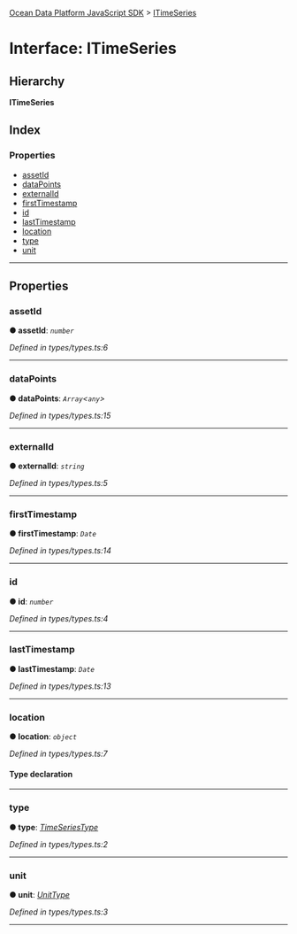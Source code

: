 [Ocean Data Platform JavaScript SDK](../README.md) > [ITimeSeries](../interfaces/itimeseries.md)

# Interface: ITimeSeries

## Hierarchy

**ITimeSeries**

## Index

### Properties

* [assetId](itimeseries.md#assetid)
* [dataPoints](itimeseries.md#datapoints)
* [externalId](itimeseries.md#externalid)
* [firstTimestamp](itimeseries.md#firsttimestamp)
* [id](itimeseries.md#id)
* [lastTimestamp](itimeseries.md#lasttimestamp)
* [location](itimeseries.md#location)
* [type](itimeseries.md#type)
* [unit](itimeseries.md#unit)

---

## Properties

<a id="assetid"></a>

###  assetId

**● assetId**: *`number`*

*Defined in types/types.ts:6*

___
<a id="datapoints"></a>

###  dataPoints

**● dataPoints**: *`Array`<`any`>*

*Defined in types/types.ts:15*

___
<a id="externalid"></a>

###  externalId

**● externalId**: *`string`*

*Defined in types/types.ts:5*

___
<a id="firsttimestamp"></a>

###  firstTimestamp

**● firstTimestamp**: *`Date`*

*Defined in types/types.ts:14*

___
<a id="id"></a>

###  id

**● id**: *`number`*

*Defined in types/types.ts:4*

___
<a id="lasttimestamp"></a>

###  lastTimestamp

**● lastTimestamp**: *`Date`*

*Defined in types/types.ts:13*

___
<a id="location"></a>

###  location

**● location**: *`object`*

*Defined in types/types.ts:7*

#### Type declaration

___
<a id="type"></a>

###  type

**● type**: *[TimeSeriesType](../enums/timeseriestype.md)*

*Defined in types/types.ts:2*

___
<a id="unit"></a>

###  unit

**● unit**: *[UnitType](../enums/unittype.md)*

*Defined in types/types.ts:3*

___

